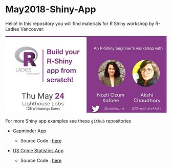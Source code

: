 # May2018-Shiny-App
Hello! In this repository you will find materials for R Shiny workshop by R-Ladies Vancouver:

![](presentation/images/Poster.PNG)

For more Shiny app examples see these `github` repositories

* [Gapminder App](https://akshi8.shinyapps.io/Gapminder/)
  - Source Code : [here](https://github.com/akshi8/Gapminder/blob/master/Gapminder/app.R)


* [US Crime Statistics App](https://akshi8.shinyapps.io/US_Crime_Report/)
  - Source Code : [here](https://github.com/akshi8/US_Crime_Report/blob/master/code/app.R)
